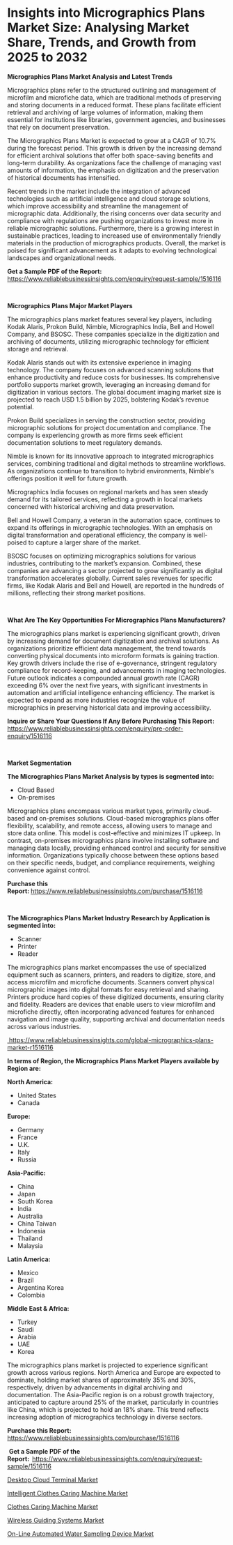 <p><h1>Insights into Micrographics Plans Market Size: Analysing Market Share, Trends, and Growth from 2025 to 2032</h1></p><p><strong>Micrographics Plans Market Analysis and Latest Trends</strong></p>
<p><p>Micrographics plans refer to the structured outlining and management of microfilm and microfiche data, which are traditional methods of preserving and storing documents in a reduced format. These plans facilitate efficient retrieval and archiving of large volumes of information, making them essential for institutions like libraries, government agencies, and businesses that rely on document preservation.</p><p>The Micrographics Plans Market is expected to grow at a CAGR of 10.7% during the forecast period. This growth is driven by the increasing demand for efficient archival solutions that offer both space-saving benefits and long-term durability. As organizations face the challenge of managing vast amounts of information, the emphasis on digitization and the preservation of historical documents has intensified.</p><p>Recent trends in the market include the integration of advanced technologies such as artificial intelligence and cloud storage solutions, which improve accessibility and streamline the management of micrographic data. Additionally, the rising concerns over data security and compliance with regulations are pushing organizations to invest more in reliable micrographic solutions. Furthermore, there is a growing interest in sustainable practices, leading to increased use of environmentally friendly materials in the production of micrographics products. Overall, the market is poised for significant advancement as it adapts to evolving technological landscapes and organizational needs.</p></p>
<p><strong>Get a Sample PDF of the Report:&nbsp;</strong> <a href="https://www.reliablebusinessinsights.com/enquiry/request-sample/1516116?utm_campaign=1091&utm_medium=2&utm_source=Github&utm_content=ia&utm_term=29032025&utm_id=micrographics-plans">https://www.reliablebusinessinsights.com/enquiry/request-sample/1516116</a></p>
<p>&nbsp;</p>
<p><strong>Micrographics Plans Major Market Players</strong></p>
<p><p>The micrographics plans market features several key players, including Kodak Alaris, Prokon Build, Nimble, Micrographics India, Bell and Howell Company, and BSOSC. These companies specialize in the digitization and archiving of documents, utilizing micrographic technology for efficient storage and retrieval.</p><p>Kodak Alaris stands out with its extensive experience in imaging technology. The company focuses on advanced scanning solutions that enhance productivity and reduce costs for businesses. Its comprehensive portfolio supports market growth, leveraging an increasing demand for digitization in various sectors. The global document imaging market size is projected to reach USD 1.5 billion by 2025, bolstering Kodak’s revenue potential.</p><p>Prokon Build specializes in serving the construction sector, providing micrographic solutions for project documentation and compliance. The company is experiencing growth as more firms seek efficient documentation solutions to meet regulatory demands.</p><p>Nimble is known for its innovative approach to integrated micrographics services, combining traditional and digital methods to streamline workflows. As organizations continue to transition to hybrid environments, Nimble's offerings position it well for future growth.</p><p>Micrographics India focuses on regional markets and has seen steady demand for its tailored services, reflecting a growth in local markets concerned with historical archiving and data preservation.</p><p>Bell and Howell Company, a veteran in the automation space, continues to expand its offerings in micrographic technologies. With an emphasis on digital transformation and operational efficiency, the company is well-poised to capture a larger share of the market.</p><p>BSOSC focuses on optimizing micrographics solutions for various industries, contributing to the market’s expansion. Combined, these companies are advancing a sector projected to grow significantly as digital transformation accelerates globally. Current sales revenues for specific firms, like Kodak Alaris and Bell and Howell, are reported in the hundreds of millions, reflecting their strong market positions.</p></p>
<p>&nbsp;</p>
<p><strong>What Are The Key Opportunities For Micrographics Plans Manufacturers?</strong></p>
<p><p>The micrographics plans market is experiencing significant growth, driven by increasing demand for document digitization and archival solutions. As organizations prioritize efficient data management, the trend towards converting physical documents into microform formats is gaining traction. Key growth drivers include the rise of e-governance, stringent regulatory compliance for record-keeping, and advancements in imaging technologies. Future outlook indicates a compounded annual growth rate (CAGR) exceeding 6% over the next five years, with significant investments in automation and artificial intelligence enhancing efficiency. The market is expected to expand as more industries recognize the value of micrographics in preserving historical data and improving accessibility.</p></p>
<p><strong>Inquire or Share Your Questions If Any Before Purchasing This Report:</strong> <a href="https://www.reliablebusinessinsights.com/enquiry/pre-order-enquiry/1516116?utm_campaign=1091&utm_medium=2&utm_source=Github&utm_content=ia&utm_term=29032025&utm_id=micrographics-plans">https://www.reliablebusinessinsights.com/enquiry/pre-order-enquiry/1516116</a></p>
<p>&nbsp;</p>
<p><strong>Market Segmentation</strong></p>
<p><strong>The Micrographics Plans Market Analysis by types is segmented into:</strong></p>
<p><ul><li>Cloud Based</li><li>On-premises</li></ul></p>
<p><p>Micrographics plans encompass various market types, primarily cloud-based and on-premises solutions. Cloud-based micrographics plans offer flexibility, scalability, and remote access, allowing users to manage and store data online. This model is cost-effective and minimizes IT upkeep. In contrast, on-premises micrographics plans involve installing software and managing data locally, providing enhanced control and security for sensitive information. Organizations typically choose between these options based on their specific needs, budget, and compliance requirements, weighing convenience against control.</p></p>
<p><strong>Purchase this Report:&nbsp;</strong><a href="https://www.reliablebusinessinsights.com/purchase/1516116?utm_campaign=1091&utm_medium=2&utm_source=Github&utm_content=ia&utm_term=29032025&utm_id=micrographics-plans">https://www.reliablebusinessinsights.com/purchase/1516116</a></p>
<p>&nbsp;</p>
<p><strong>The Micrographics Plans Market Industry Research by Application is segmented into:</strong></p>
<p><ul><li>Scanner</li><li>Printer</li><li>Reader</li></ul></p>
<p><p>The micrographics plans market encompasses the use of specialized equipment such as scanners, printers, and readers to digitize, store, and access microfilm and microfiche documents. Scanners convert physical micrographic images into digital formats for easy retrieval and sharing. Printers produce hard copies of these digitized documents, ensuring clarity and fidelity. Readers are devices that enable users to view microfilm and microfiche directly, often incorporating advanced features for enhanced navigation and image quality, supporting archival and documentation needs across various industries.</p></p>
<p><a href="https://www.reliablebusinessinsights.com/global-micrographics-plans-market-r1516116?utm_campaign=1091&utm_medium=2&utm_source=Github&utm_content=ia&utm_term=29032025&utm_id=micrographics-plans">&nbsp;https://www.reliablebusinessinsights.com/global-micrographics-plans-market-r1516116</a></p>
<p><strong>In terms of Region, the Micrographics Plans Market Players available by Region are:</strong></p>
<p>
    <p> <strong> North America: </strong>
        <ul>
            <li>United States</li>
            <li>Canada</li>
        </ul>
        </p> 
    <p> <strong> Europe: </strong>
        <ul>
            <li>Germany</li>
            <li>France</li>
            <li>U.K.</li>
            <li>Italy</li>
            <li>Russia</li>
        </ul>
        </p> 
    <p> <strong> Asia-Pacific: </strong>
        <ul>
            <li>China</li>
            <li>Japan</li>
            <li>South Korea</li>
            <li>India</li>
            <li>Australia</li>
            <li>China Taiwan</li>
            <li>Indonesia</li>
            <li>Thailand</li>
            <li>Malaysia</li>
        </ul>
        </p> 
    <p> <strong> Latin America: </strong>
        <ul>
            <li>Mexico</li>
            <li>Brazil</li>
            <li>Argentina Korea</li>
            <li>Colombia</li>
        </ul>
        </p> 
    <p> <strong> Middle East & Africa: </strong>
        <ul>
            <li>Turkey</li>
            <li>Saudi</li>
            <li>Arabia</li>
            <li>UAE</li>
            <li>Korea</li>
        </ul>
    </p>
    </p>
<p><p>The micrographics plans market is projected to experience significant growth across various regions. North America and Europe are expected to dominate, holding market shares of approximately 35% and 30%, respectively, driven by advancements in digital archiving and documentation. The Asia-Pacific region is on a robust growth trajectory, anticipated to capture around 25% of the market, particularly in countries like China, which is projected to hold an 18% share. This trend reflects increasing adoption of micrographics technology in diverse sectors.</p></p>
<p><strong>Purchase this Report: </strong><a href="https://www.reliablebusinessinsights.com/purchase/1516116?utm_campaign=1091&utm_medium=2&utm_source=Github&utm_content=ia&utm_term=29032025&utm_id=micrographics-plans">https://www.reliablebusinessinsights.com/purchase/1516116</a></p>
<p>&nbsp;<strong>Get a Sample PDF of the Report:&nbsp;&nbsp;</strong><a href="https://www.reliablebusinessinsights.com/enquiry/request-sample/1516116?utm_campaign=1091&utm_medium=2&utm_source=Github&utm_content=ia&utm_term=29032025&utm_id=micrographics-plans">https://www.reliablebusinessinsights.com/enquiry/request-sample/1516116</a></p>
<p><strong></strong></p>
<p><p><a href="https://github.com/burnicndole/Market-Research-Report-List-1/blob/main/desktop-cloud-terminal-market.md?utm_campaign=1091&utm_medium=2&utm_source=Github&utm_content=ia&utm_term=29032025&utm_id=micrographics-plans">Desktop Cloud Terminal Market</a></p><p><a href="https://github.com/hurstsaqibyl/Market-Research-Report-List-1/blob/main/intelligent-clothes-caring-machine-market.md?utm_campaign=1091&utm_medium=2&utm_source=Github&utm_content=ia&utm_term=29032025&utm_id=micrographics-plans">Intelligent Clothes Caring Machine Market</a></p><p><a href="https://github.com/paullsiskec4/Market-Research-Report-List-1/blob/main/clothes-caring-machine-market.md?utm_campaign=1091&utm_medium=2&utm_source=Github&utm_content=ia&utm_term=29032025&utm_id=micrographics-plans">Clothes Caring Machine Market</a></p><p><a href="https://github.com/rutupueyed/Market-Research-Report-List-1/blob/main/wireless-guiding-systems-market.md?utm_campaign=1091&utm_medium=2&utm_source=Github&utm_content=ia&utm_term=29032025&utm_id=micrographics-plans">Wireless Guiding Systems Market</a></p><p><a href="https://github.com/altafvaraswj/Market-Research-Report-List-1/blob/main/on-line-automated-water-sampling-device-market.md?utm_campaign=1091&utm_medium=2&utm_source=Github&utm_content=ia&utm_term=29032025&utm_id=micrographics-plans">On-Line Automated Water Sampling Device Market</a></p></p>